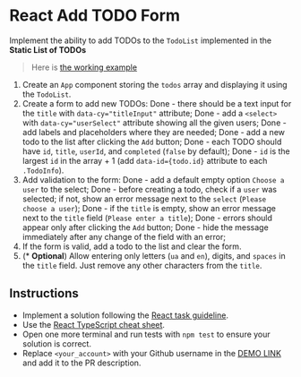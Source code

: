 # React Add TODO Form

Implement the ability to add TODOs to the `TodoList` implemented in the **Static List of TODOs**
> Here is [the working example](https://mate-academy.github.io/react_add-todo-form/)

1. Create an `App` component storing the `todos` array and displaying it using the `TodoList`.
1. Create a form to add new TODOs:
  Done  - there should be a text input for the `title` with `data-cy="titleInput"` attribute;
  Done  - add a `<select>` with `data-cy="userSelect"` attribute showing all the given users;
  Done  - add labels and placeholders where they are needed;
  Done  - add a new todo to the list after clicking the `Add` button;
  Done  - each TODO should have `id`, `title`, `userId`, and `completed` (`false` by default);
  Done  - `id` is the largest `id` in the array + 1 (add `data-id={todo.id}` attribute to each `.TodoInfo`).
1. Add validation to the form:
  Done  - add a default empty option `Choose a user` to the select;
  Done  - before creating a todo, check if a `user` was selected; if not, show an error message next to the `select` (`Please choose a user`);
  Done  - if the `title` is empty, show an error message next to the `title` field (`Please enter a title`);
  Done  - errors should appear only after clicking the `Add` button;
  Done  - hide the message immediately after any change of the field with an error;
1. If the form is valid, add a todo to the list and clear the form.
1. (* **Optional**) Allow entering only letters (`ua` and `en`), digits, and `spaces` in the `title` field. Just remove any other characters from the `title`.

## Instructions

- Implement a solution following the [React task guideline](https://github.com/mate-academy/react_task-guideline#react-tasks-guideline).
- Use the [React TypeScript cheat sheet](https://mate-academy.github.io/fe-program/js/extra/react-typescript).
- Open one more terminal and run tests with `npm test` to ensure your solution is correct.
- Replace `<your_account>` with your Github username in the [DEMO LINK](https://Manankin.github.io/react_add-todo-form/) and add it to the PR description.
